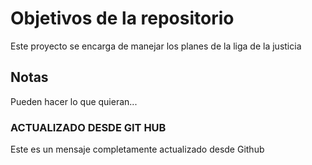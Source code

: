 # Objetivos de la repositorio

Este proyecto se encarga de manejar los planes de la liga de la justicia


## Notas
Pueden hacer lo que quieran...

### ACTUALIZADO DESDE GIT HUB
Este es un mensaje completamente actualizado desde Github
